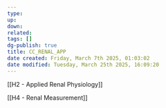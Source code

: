 ```yaml
---
type: 
up: 
down: 
related: 
tags: []
dg-publish: true
title: CC_RENAL_APP
date created: Friday, March 7th 2025, 01:03:02
date modified: Tuesday, March 25th 2025, 16:09:20
---
```


[[H2 - Applied Renal Physiology]]

[[H4 - Renal Measurement]]
